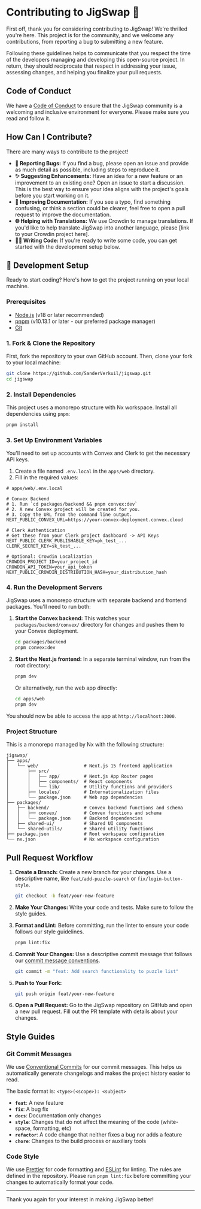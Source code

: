 # Contributing to JigSwap 🧩

First off, thank you for considering contributing to JigSwap! We're thrilled you're here. This project is for the community, and we welcome any contributions, from reporting a bug to submitting a new feature.

Following these guidelines helps to communicate that you respect the time of the developers managing and developing this open-source project. In return, they should reciprocate that respect in addressing your issue, assessing changes, and helping you finalize your pull requests.

## Code of Conduct

We have a [Code of Conduct](CODE_OF_CONDUCT.md) to ensure that the JigSwap community is a welcoming and inclusive environment for everyone. Please make sure you read and follow it.

## How Can I Contribute?

There are many ways to contribute to the project!

*   **🐛 Reporting Bugs:** If you find a bug, please open an issue and provide as much detail as possible, including steps to reproduce it.
*   **✨ Suggesting Enhancements:** Have an idea for a new feature or an improvement to an existing one? Open an issue to start a discussion. This is the best way to ensure your idea aligns with the project's goals before you start working on it.
*   **📝 Improving Documentation:** If you see a typo, find something confusing, or think a section could be clearer, feel free to open a pull request to improve the documentation.
*   **🌐 Helping with Translations:** We use Crowdin to manage translations. If you'd like to help translate JigSwap into another language, please [link to your Crowdin project here].
*   **🧑‍💻 Writing Code:** If you're ready to write some code, you can get started with the development setup below.

## 🚀 Development Setup

Ready to start coding? Here's how to get the project running on your local machine.

### Prerequisites

*   [Node.js](https://nodejs.org/) (v18 or later recommended)
*   [pnpm](https://pnpm.io/installation) (v10.13.1 or later - our preferred package manager)
*   [Git](https://git-scm.com/)

### 1. Fork & Clone the Repository

First, fork the repository to your own GitHub account. Then, clone your fork to your local machine:

```bash
git clone https://github.com/SanderVerkuil/jigswap.git
cd jigswap
```

### 2. Install Dependencies

This project uses a monorepo structure with Nx workspace. Install all dependencies using `pnpm`:

```bash
pnpm install
```

### 3. Set Up Environment Variables

You'll need to set up accounts with Convex and Clerk to get the necessary API keys.

1.  Create a file named `.env.local` in the `apps/web` directory.
2.  Fill in the required values:

```env
# apps/web/.env.local

# Convex Backend
# 1. Run `cd packages/backend && pnpm convex:dev`
# 2. A new Convex project will be created for you.
# 3. Copy the URL from the command line output.
NEXT_PUBLIC_CONVEX_URL=https://your-convex-deployment.convex.cloud

# Clerk Authentication
# Get these from your Clerk project dashboard -> API Keys
NEXT_PUBLIC_CLERK_PUBLISHABLE_KEY=pk_test_...
CLERK_SECRET_KEY=sk_test_...

# Optional: Crowdin Localization
CROWDIN_PROJECT_ID=your_project_id
CROWDIN_API_TOKEN=your_api_token
NEXT_PUBLIC_CROWDIN_DISTRIBUTION_HASH=your_distribution_hash
```

### 4. Run the Development Servers

JigSwap uses a monorepo structure with separate backend and frontend packages. You'll need to run both:

1.  **Start the Convex backend:**
    This watches your `packages/backend/convex/` directory for changes and pushes them to your Convex deployment.

    ```bash
    cd packages/backend
    pnpm convex:dev
    ```

2.  **Start the Next.js frontend:**
    In a separate terminal window, run from the root directory:

    ```bash
    pnpm dev
    ```

    Or alternatively, run the web app directly:
    ```bash
    cd apps/web
    pnpm dev
    ```

You should now be able to access the app at `http://localhost:3000`.

### Project Structure

This is a monorepo managed by Nx with the following structure:

```
jigswap/
├── apps/
│   └── web/                 # Next.js 15 frontend application
│       ├── src/
│       │   ├── app/         # Next.js App Router pages
│       │   ├── components/  # React components
│       │   └── lib/         # Utility functions and providers
│       ├── locales/         # Internationalization files
│       └── package.json     # Web app dependencies
├── packages/
│   ├── backend/             # Convex backend functions and schema
│   │   ├── convex/          # Convex functions and schema
│   │   └── package.json     # Backend dependencies
│   ├── shared-ui/           # Shared UI components
│   └── shared-utils/        # Shared utility functions
├── package.json             # Root workspace configuration
└── nx.json                  # Nx workspace configuration
```

##  Pull Request Workflow

1.  **Create a Branch:** Create a new branch for your changes. Use a descriptive name, like `feat/add-puzzle-search` or `fix/login-button-style`.

    ```bash
    git checkout -b feat/your-new-feature
    ```

2.  **Make Your Changes:** Write your code and tests. Make sure to follow the style guides.

3.  **Format and Lint:** Before committing, run the linter to ensure your code follows our style guidelines.

    ```bash
    pnpm lint:fix
    ```

4.  **Commit Your Changes:** Use a descriptive commit message that follows our [commit message conventions](#git-commit-messages).

    ```bash
    git commit -m "feat: Add search functionality to puzzle list"
    ```

5.  **Push to Your Fork:**

    ```bash
    git push origin feat/your-new-feature
    ```

6.  **Open a Pull Request:** Go to the JigSwap repository on GitHub and open a new pull request. Fill out the PR template with details about your changes.

## Style Guides

### Git Commit Messages

We use [Conventional Commits](https://www.conventionalcommits.org/en/v1.0.0/) for our commit messages. This helps us automatically generate changelogs and makes the project history easier to read.

The basic format is: `<type>(<scope>): <subject>`

*   **`feat`**: A new feature
*   **`fix`**: A bug fix
*   **`docs`**: Documentation only changes
*   **`style`**: Changes that do not affect the meaning of the code (white-space, formatting, etc)
*   **`refactor`**: A code change that neither fixes a bug nor adds a feature
*   **`chore`**: Changes to the build process or auxiliary tools

### Code Style

We use [Prettier](https://prettier.io/) for code formatting and [ESLint](https://eslint.org/) for linting. The rules are defined in the repository. Please run `pnpm lint:fix` before committing your changes to automatically format your code.

---

Thank you again for your interest in making JigSwap better!
